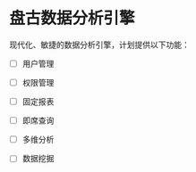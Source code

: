# 盘古数据分析引擎

现代化、敏捷的数据分析引擎，计划提供以下功能：



* [ ] 用户管理
* [ ] 权限管理
* [ ] 固定报表
* [ ] 即席查询
* [ ] 多维分析
* [ ] 数据挖掘



